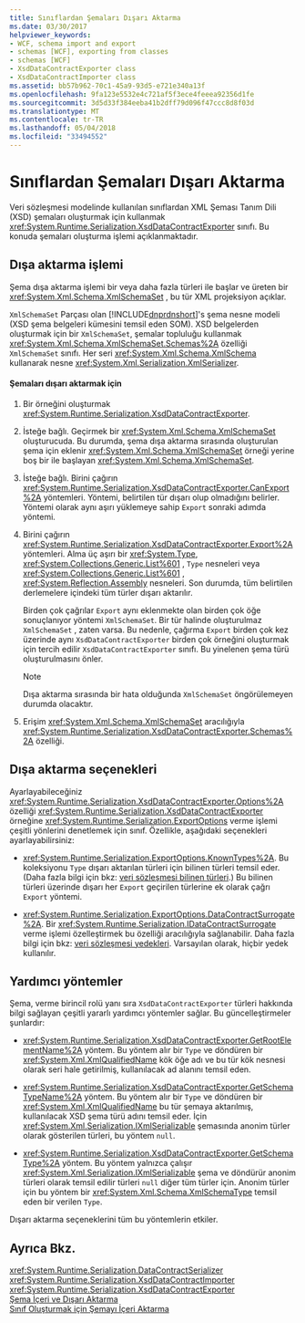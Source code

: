 ```yaml
---
title: Sınıflardan Şemaları Dışarı Aktarma
ms.date: 03/30/2017
helpviewer_keywords:
- WCF, schema import and export
- schemas [WCF], exporting from classes
- schemas [WCF]
- XsdDataContractExporter class
- XsdDataContractImporter class
ms.assetid: bb57b962-70c1-45a9-93d5-e721e340a13f
ms.openlocfilehash: 9fa123e5532e4c721af5f3ece4feeea92356d1fe
ms.sourcegitcommit: 3d5d33f384eeba41b2dff79d096f47ccc8d8f03d
ms.translationtype: MT
ms.contentlocale: tr-TR
ms.lasthandoff: 05/04/2018
ms.locfileid: "33494552"
---
```

# <a name="exporting-schemas-from-classes"></a>Sınıflardan Şemaları Dışarı Aktarma
Veri sözleşmesi modelinde kullanılan sınıflardan XML Şeması Tanım Dili (XSD) şemaları oluşturmak için kullanmak <xref:System.Runtime.Serialization.XsdDataContractExporter> sınıfı. Bu konuda şemaları oluşturma işlemi açıklanmaktadır.  
  
## <a name="the-export-process"></a>Dışa aktarma işlemi  
 Şema dışa aktarma işlemi bir veya daha fazla türleri ile başlar ve üreten bir <xref:System.Xml.Schema.XmlSchemaSet> , bu tür XML projeksiyon açıklar.  
  
 `XmlSchemaSet` Parçası olan [!INCLUDE[dnprdnshort](../../../../includes/dnprdnshort-md.md)]'s şema nesne modeli (XSD şema belgeleri kümesini temsil eden SOM). XSD belgelerden oluşturmak için bir `XmlSchemaSet`, şemalar topluluğu kullanmak <xref:System.Xml.Schema.XmlSchemaSet.Schemas%2A> özelliği `XmlSchemaSet` sınıfı. Her seri <xref:System.Xml.Schema.XmlSchema> kullanarak nesne <xref:System.Xml.Serialization.XmlSerializer>.  
  
#### <a name="to-export-schemas"></a>Şemaları dışarı aktarmak için  
  
1.  Bir örneğini oluşturmak <xref:System.Runtime.Serialization.XsdDataContractExporter>.  
  
2.  İsteğe bağlı. Geçirmek bir <xref:System.Xml.Schema.XmlSchemaSet> oluşturucuda. Bu durumda, şema dışa aktarma sırasında oluşturulan şema için eklenir <xref:System.Xml.Schema.XmlSchemaSet> örneği yerine boş bir ile başlayan <xref:System.Xml.Schema.XmlSchemaSet>.  
  
3.  İsteğe bağlı. Birini çağırın <xref:System.Runtime.Serialization.XsdDataContractExporter.CanExport%2A> yöntemleri. Yöntemi, belirtilen tür dışarı olup olmadığını belirler. Yöntemi olarak aynı aşırı yüklemeye sahip `Export` sonraki adımda yöntemi.  
  
4.  Birini çağırın <xref:System.Runtime.Serialization.XsdDataContractExporter.Export%2A> yöntemleri. Alma üç aşırı bir <xref:System.Type>, <xref:System.Collections.Generic.List%601> , `Type` nesneleri veya <xref:System.Collections.Generic.List%601> , <xref:System.Reflection.Assembly> nesneleri. Son durumda, tüm belirtilen derlemelere içindeki tüm türler dışarı aktarılır.  
  
     Birden çok çağrılar `Export` aynı eklenmekte olan birden çok öğe sonuçlanıyor yöntemi `XmlSchemaSet`. Bir tür halinde oluşturulmaz `XmlSchemaSet` , zaten varsa. Bu nedenle, çağırma `Export` birden çok kez üzerinde aynı `XsdDataContractExporter` birden çok örneğini oluşturmak için tercih edilir `XsdDataContractExporter` sınıfı. Bu yinelenen şema türü oluşturulmasını önler.  
  
    > [!NOTE]
    >  Dışa aktarma sırasında bir hata olduğunda `XmlSchemaSet` öngörülemeyen durumda olacaktır.  
  
5.  Erişim <xref:System.Xml.Schema.XmlSchemaSet> aracılığıyla <xref:System.Runtime.Serialization.XsdDataContractExporter.Schemas%2A> özelliği.  
  
## <a name="export-options"></a>Dışa aktarma seçenekleri  
 Ayarlayabileceğiniz <xref:System.Runtime.Serialization.XsdDataContractExporter.Options%2A> özelliği <xref:System.Runtime.Serialization.XsdDataContractExporter> örneğine <xref:System.Runtime.Serialization.ExportOptions> verme işlemi çeşitli yönlerini denetlemek için sınıf. Özellikle, aşağıdaki seçenekleri ayarlayabilirsiniz:  
  
-   <xref:System.Runtime.Serialization.ExportOptions.KnownTypes%2A>. Bu koleksiyonu `Type` dışarı aktarılan türleri için bilinen türleri temsil eder. (Daha fazla bilgi için bkz: [veri sözleşmesi bilinen türleri](../../../../docs/framework/wcf/feature-details/data-contract-known-types.md).) Bu bilinen türleri üzerinde dışarı her `Export` geçirilen türlerine ek olarak çağrı `Export` yöntemi.  
  
-   <xref:System.Runtime.Serialization.ExportOptions.DataContractSurrogate%2A>. Bir <xref:System.Runtime.Serialization.IDataContractSurrogate> verme işlemi özelleştirmek bu özelliği aracılığıyla sağlanabilir. Daha fazla bilgi için bkz: [veri sözleşmesi yedekleri](../../../../docs/framework/wcf/extending/data-contract-surrogates.md). Varsayılan olarak, hiçbir yedek kullanılır.  
  
## <a name="helper-methods"></a>Yardımcı yöntemler  
 Şema, verme birincil rolü yanı sıra `XsdDataContractExporter` türleri hakkında bilgi sağlayan çeşitli yararlı yardımcı yöntemler sağlar. Bu güncelleştirmeler şunlardır:  
  
-   <xref:System.Runtime.Serialization.XsdDataContractExporter.GetRootElementName%2A> yöntem. Bu yöntem alır bir `Type` ve döndüren bir <xref:System.Xml.XmlQualifiedName> kök öğe adı ve bu tür kök nesnesi olarak seri hale getirilmiş, kullanılacak ad alanını temsil eden.  
  
-   <xref:System.Runtime.Serialization.XsdDataContractExporter.GetSchemaTypeName%2A> yöntem. Bu yöntem alır bir `Type` ve döndüren bir <xref:System.Xml.XmlQualifiedName> bu tür şemaya aktarılmış, kullanılacak XSD şema türü adını temsil eder. İçin <xref:System.Xml.Serialization.IXmlSerializable> şemasında anonim türler olarak gösterilen türleri, bu yöntem `null`.  
  
-   <xref:System.Runtime.Serialization.XsdDataContractExporter.GetSchemaType%2A> yöntem. Bu yöntem yalnızca çalışır <xref:System.Xml.Serialization.IXmlSerializable> şema ve döndürür anonim türleri olarak temsil edilir türleri `null` diğer tüm türler için. Anonim türler için bu yöntem bir <xref:System.Xml.Schema.XmlSchemaType> temsil eden bir verilen `Type`.  
  
 Dışarı aktarma seçeneklerini tüm bu yöntemlerin etkiler.  
  
## <a name="see-also"></a>Ayrıca Bkz.  
 <xref:System.Runtime.Serialization.DataContractSerializer>  
 <xref:System.Runtime.Serialization.XsdDataContractImporter>  
 <xref:System.Runtime.Serialization.XsdDataContractExporter>  
 [Şema İçeri ve Dışarı Aktarma](../../../../docs/framework/wcf/feature-details/schema-import-and-export.md)  
 [Sınıf Oluşturmak için Şemayı İçeri Aktarma](../../../../docs/framework/wcf/feature-details/importing-schema-to-generate-classes.md)
